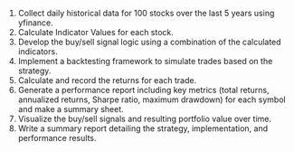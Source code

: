 1. Collect daily historical data for 100 stocks over the last 5 years using yfinance.
2. Calculate Indicator Values for each stock.
3. Develop the buy/sell signal logic using a combination of the calculated indicators.
4. Implement a backtesting framework to simulate trades based on the strategy.
5. Calculate and record the returns for each trade.
6. Generate a performance report including key metrics (total returns, annualized
returns, Sharpe ratio, maximum drawdown) for each symbol and make a summary
sheet.
7. Visualize the buy/sell signals and resulting portfolio value over time.
8. Write a summary report detailing the strategy, implementation, and performance
results.

